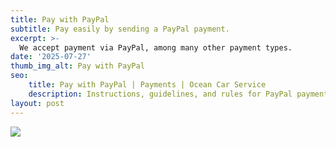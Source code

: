 ```yaml
---
title: Pay with PayPal
subtitle: Pay easily by sending a PayPal payment.
excerpt: >-
  We accept payment via PayPal, among many other payment types.
date: '2025-07-27'
thumb_img_alt: Pay with PayPal
seo:
    title: Pay with PayPal | Payments | Ocean Car Service
    description: Instructions, guidelines, and rules for PayPal payments.
layout: post
---
```


<div class="center select-none">
    <a href="https://www.paypal.biz/blzlabs" target="_blank" class="link-reset">
        <img src="https://blazed.sirv.com/RTM/billing/rtm-qrcode-paypal.png" />
    </a>
</div>